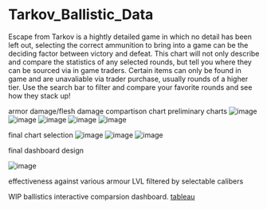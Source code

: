 # Tarkov_Ballistic_Data
Escape from Tarkov is  a hightly detailed game in which no detail has been left out, selecting the correct ammunition to bring into a game can be the deciding factor  between victory and defeat.  This chart  will not only describe and compare the statistics of any selected rounds, but tell you where they can be sourced via in game traders. Certain items can only be found in game and are unavaliable via trader purchase, usually rounds of a higher tier. Use the search bar to filter  and compare your favorite rounds and see how they stack up!

armor damage/flesh damage compartison chart 
preliminary charts
![image](https://github.com/clovestad/Tarkov_Ballistic_Data/assets/103072823/f1555642-0325-456a-9cf9-700e1251296b)
![image](https://github.com/clovestad/Tarkov_Ballistic_Data/assets/103072823/10877eda-58c8-4c74-aff9-166a84d59ca9)
![image](https://github.com/clovestad/Tarkov_Ballistic_Data/assets/103072823/003b45d9-3dd3-4703-b1a6-88aef6d25548)
![image](https://github.com/clovestad/Tarkov_Ballistic_Data/assets/103072823/1fd1ac2c-b2e9-4615-a7aa-3c56586e5b2c)
![image](https://github.com/clovestad/Tarkov_Ballistic_Data/assets/103072823/d7c2a305-146b-40d2-b35a-e2c29e3eaac3)

final chart selection
![image](https://github.com/clovestad/Tarkov_Ballistic_Data/assets/103072823/1eec2e95-633e-45c3-a0c0-17cfdadfc9c0)
![image](https://github.com/clovestad/Tarkov_Ballistic_Data/assets/103072823/fc8926af-541e-4b39-add8-4b701d3ca638)
![image](https://github.com/clovestad/Tarkov_Ballistic_Data/assets/103072823/df64e0a7-c5cc-4b7a-9c25-305f03e79099)


final dashboard design

![image](https://github.com/clovestad/Tarkov_Ballistic_Data/assets/103072823/5cf3b02a-1956-4cd0-83e2-755994bf1378)




 effectiveness against various armour LVL  filtered by selectable calibers

WIP ballistics interactive comparsion dashboard.
[tableau](https://public.tableau.com/views/ballistics2/Dashboard1?:language=en-US&publish=yes&:display_count=n&:origin=viz_share_link)
